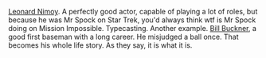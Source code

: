<a href="https://en.wikipedia.org/wiki/Leonard_Nimoy#Star_Trek">Leonard Nimoy</a>. A perfectly good actor, capable of playing a lot of roles, but because he was Mr Spock on Star Trek, you'd always think wtf is Mr Spock doing on Mission Impossible. Typecasting. Another example. <a href="https://en.wikipedia.org/wiki/Bill_Buckner#1986_World_Series">Bill Buckner</a>, a good first baseman with a long career. He misjudged a ball once. That becomes his whole life story. As they say, it is what it is. 
